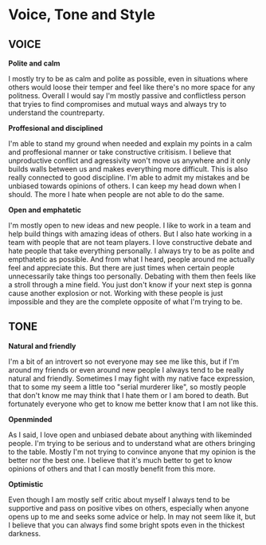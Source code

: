 # **Voice, Tone and Style**

## **VOICE**

**Polite and calm**

I mostly try to be as calm and polite as possible, even in situations where others would loose their temper and feel like there's no more space for any politness. Overall I would say I'm mostly passive and conflictless person that tryies to find compromises and mutual ways and always try to understand the countreparty.

**Proffesional and disciplined**

I'm able to stand my ground when needed and explain my points in a calm and proffesional manner or take constructive critisism. I believe that unproductive conflict and agressivity won't move us anywhere and it only builds walls between us and makes everything more difficult. This is also really connected to good discipline. I'm able to admit my mistakes and be unbiased towards opinions of others. I can keep my head down when I should. The more I hate when people are not able to do the same.

**Open and emphatetic**

I'm mostly open to new ideas and new people. I like to work in a team and help build things with amazing ideas of others. But I also hate working in a team with people that are not team players. I love constructive debate and hate people that take everything personally. I always try to be as polite and empthatetic as possible. And from what I heard, people around me actually feel and appreciate this. But there are just times when certain people unnecessarily take things too personally. Debating with them then feels like a stroll through a mine field. You just don't know if your next step is gonna cause another explosion or not. Working with these people is just impossible and they are the complete opposite of what I'm trying to be.

## **TONE**

**Natural and friendly**

I'm a bit of an introvert so not everyone may see me like this, but if I'm around my friends or even around new people I always tend to be really natural and friendly. Sometimes I may fight with my native face expression, that to some my seem a little too "serial murderer like", so mostly people that don't know me may think that I hate them or I am bored to death. But fortunately everyone who get to know me better know that I am not like this.

**Openminded**

As I said, I love open and unbiased debate about anything with likeminded people. I'm trying to be serious and to understand what are others bringing to the table. Mostly I'm not trying to convince anyone that my opinion is the better nor the best one. I believe that it's much better to get to know opinions of others and that I can mostly benefit from this more.

**Optimistic**

Even though I am mostly self critic about myself I always tend to be supportive and pass on positive vibes on others, especially when anyone opens up to me and seeks some advice or help. In may not seem like it, but I believe that you can always find some bright spots even in the thickest darkness.
